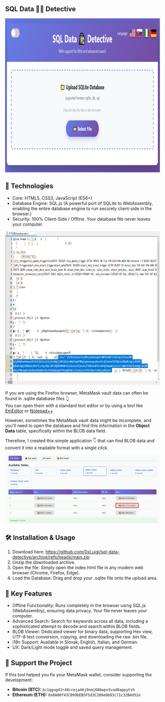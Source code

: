 ## SQL Data 🕵️‍♂️ Detective

<img src="https://raw.githubusercontent.com/0xLuigi/sql-data-detective/refs/heads/main/images/sql-data-detective.png" alt="SQLite Database Deterctive" style="width: 800px; height: 500px;">

## 🚀 Technologies

- Core: HTML5, CSS3, JavaScript (ES6+)<br>
- Database Engine: SQL.js (A powerful port of SQLite to WebAssembly, enabling the entire database engine to run securely client-side in the browser.)<br>
- Security: 100% Client-Side / Offline. Your database file never leaves your computer.

<img src="https://raw.githubusercontent.com/0xLuigi/sql-data-detective/main/images/sqlite.png" alt="SQLite Database Icon" style="width: 800px; height: 500px;">

If you are using the Firefox browser, MetaMask vault data can often be found in .sqlite database files 👆 <br>
You can open them with a standard text editor or by using a tool like [EmEditor](https://www.emeditor.com) or [Notepad++](https://notepad-plus-plus.org/)<br>

However, sometimes the MetaMask vault data might be incomplete, and you'll need to open the database and find this information in the **Object Data** table, specifically within the BLOB data field.

<p>
Therefore, I created this simple application 👇 that can find BLOB data and convert it into a readable format with a single click.
</p>

<img src="https://raw.githubusercontent.com/0xLuigi/sql-data-detective/main/images/blob.gif" alt="blob data">

## 🛠️ Installation & Usage

1. Download here: https://github.com/0xLuigi/sql-data-detective/archive/refs/heads/main.zip
2. Unzip the downloaded archive.
3. Open the file: Simply open the index.html file in any modern web browser (Chrome, Firefox, Edge).
4. Load the Database: Drag and drop your .sqlite file onto the upload area.

## 🔑 Key Features

- Offline Functionality: Runs completely in the browser using SQL.js (WebAssembly), ensuring data privacy. Your file never leaves your computer.
- Advanced Search: Search for keywords across all data, including a sophisticated attempt to decode and search within BLOB fields.
- BLOB Viewer: Dedicated viewer for binary data, supporting Hex view, UTF-8 text conversion, copying, and downloading the raw .bin file.
- i18n Support: Available in Slovak, English, Italian, and German.
- UX: Dark/Light mode toggle and saved query management.

## 💖 Support the Project

If this tool helped you fix your MetaMask wallet, consider supporting the development:

- **Bitcoin (BTC):** `bc1qgug43r48cceja46j9nmj686wps5vad8appytsh`
- **Ethereum (ETH):** `0x8A00f43C099bEB3F5d3C289e8b93c71c32B4d52e` 
